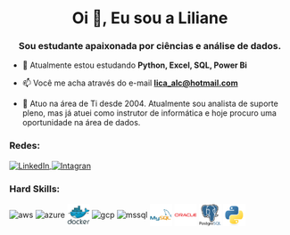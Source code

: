 <h1 align="center">Oi 👋, Eu sou a Liliane</h1>
<h3 align="center">Sou estudante apaixonada por ciências e análise de dados.</h3>

- 🌱 Atualmente estou estudando **Python, Excel, SQL, Power Bi**

- 📫 Você me acha através do e-mail **lica_alc@hotmail.com**

- 📄 Atuo na área de Ti desde 2004. Atualmente sou analista de suporte pleno, mas já atuei como instrutor de informática e hoje procuro uma oportunidade na área de dados. 
 
<h3 align="left">Redes:</h3>
<p align="left">
<a href="https://www.linkedin.com/in/liliane-alc%C3%A2ntara-floren%C3%A7o-977b9b26b">
     <img align="center" alt="LinkedIn" src="https://img.shields.io/badge/LinkedIn-000?style=for-the-badge&logo=linkedin&logoColor=0E76A8">
</a>
 
<a href="https://www.instagram.com/lilianealcantara1984/">
     <img align="center" alt="Intagran" src="https://img.shields.io/badge/Instagram-000?style=for-the-badge&logo=instagram">
</a>
</p>

  <h3 align="left">Hard Skills:</h3>

<p align="left"> 
   <img align="center" src="https://raw.githubusercontent.com/devicons /devicon/master/icons/amazonwebservices/amazonwebservices-original-wordmark.svg" alt="aws" width="40" height="40"/>
    <img align="center" src="https://www.vectorlogo.zone/logos/microsoft_azure/microsoft_azure-icon.svg" alt="azure" largura ="40" height="40"/>
    <img align="center" src="https://raw.githubusercontent.com/devicons/devicon/master/icons/docker/docker-original-wordmark.svg" alt=" docker" width="40" height="40"/> 
    <img align="center" src="https://www.vectorlogo.zone/logos/google_cloud/google_cloud-icon.svg" alt="gcp" width="40" height="40"/> 
    <img align="center" src="https://www.svgrepo.com/show/303229/microsoft-sql-server-logo.svg" alt="mssql" width="40" height="40"/> 
    <img align="center" src="https://raw.githubusercontent.com/devicons/devicon/master/icons/mysql/mysql-original-wordmark.svg" alt="mysql" width="40" height="40"/> 
    <img align="center" src="https://raw.githubusercontent.com/devicons/devicon/master/icons/oracle/oracle-original.svg" alt="oracle" width="40" height="40"/>
    <img align="center" src="https://raw.githubusercontent.com/devicons/devicon/master/icons/postgresql/postgresql-original-wordmark.svg" alt="postgresql " width="40" height="40"/>          <img align="center" src="https://raw.githubusercontent.com/devicons/devicon/master/icons/python/python-original.svg" alt="python" width="40" height="40"/> 




<!---
- 👋 Hi, I’m @lica-alc
- 👀 I’m interested in ...
- 🌱 I’m currently learning ...
- 💞️ I’m looking to collaborate on ...
- 📫 How to reach me ...


lica-alc/lica-alc is a ✨ special ✨ repository because its `README.md` (this file) appears on your GitHub profile.
You can click the Preview link to take a look at your changes.
--->
